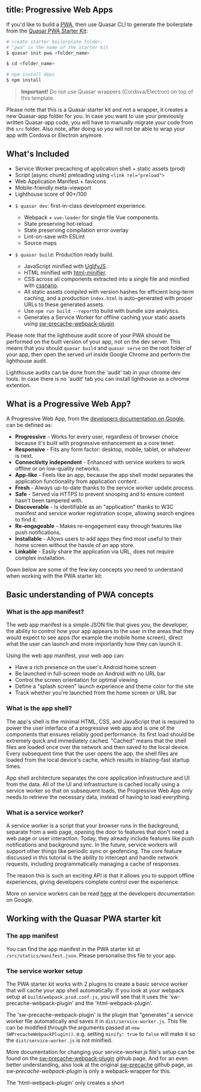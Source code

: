 title: Progressive Web Apps
---
If you'd like to build a [PWA](https://developers.google.com/web/progressive-web-apps/), then use Quasar CLI to generate the boilerplate from the [Quasar PWA Starter Kit](https://github.com/quasarframework/quasar-template-pwa):

``` bash
# create starter boilerplate folder;
# "pwa" is the name of the starter kit
$ quasar init pwa <folder_name>

$ cd <folder_name>

# npm install deps
$ npm install
```

> **Important!**
> Do not use Quasar wrappers (Cordova/Electron) on top of this template.

Please note that this is a Quasar starter kit and not a wrapper, it creates a new Quasar-app folder for you. In case you want to use your previously written Quasar-app code, you will have to manually migrate your code from the `src` folder. Also note, after doing so you will not be able to wrap your app with Cordova or Electron anymore.

## What's Included

* Service Worker precaching of application shell + static assets (prod)
* Script (async chunk) preloading using `<link rel="preload">`
* Web Application Manifest + favicons
* Mobile-friendly meta-viewport
* Lighthouse score of 90+/100

- `$ quasar dev`: first-in-class development experience.
  - Webpack + `vue-loader` for single file Vue components.
  - State preserving hot-reload
  - State preserving compilation error overlay
  - Lint-on-save with ESLint
  - Source maps

- `$ quasar build`: Production ready build.
  - JavaScript minified with [UglifyJS](https://github.com/mishoo/UglifyJS2).
  - HTML minified with [html-minifier](https://github.com/kangax/html-minifier).
  - CSS across all components extracted into a single file and minified with [cssnano](https://github.com/ben-eb/cssnano).
  - All static assets compiled with version hashes for efficient long-term caching, and a production `index.html` is auto-generated with proper URLs to these generated assets.
  - Use `npm run build --report`to build with bundle size analytics.
  - Generates a Service Worker for offline caching your static assets using [sw-precache-webpack-plugin](https://www.npmjs.com/package/sw-precache-webpack-plugin)
  
Please note that the lighthouse audit score of your PWA should be performed on the built version of your app, not on the dev server. This means that you should `quasar build` and `quasar serve` on the root folder of your app, then open the served url inside Google Chrome and perform the lighthouse audit.

Lighthouse audits can be done from the 'audit' tab in your chrome dev tools. In case there is no 'audit' tab you can install lighthouse as a chrome extention.

## What is a Progressive Web App?

A Progressive Web App, from the [developers documentation on Google](https://developers.google.com/web/fundamentals/codelabs/your-first-pwapp/#what_is_a_progressive_web_app), can be defined as:

- **Progressive** - Works for every user, regardless of browser choice because it's built with progressive enhancement as a core tenet.
- **Responsive** - Fits any form factor: desktop, mobile, tablet, or whatever is next.
- **Connectivity independent** - Enhanced with service workers to work offline or on low-quality networks.
- **App-like** - Feels like an app, because the app shell model separates the application functionality from application content .
- **Fresh** - Always up-to-date thanks to the service worker update process.
- **Safe** - Served via HTTPS to prevent snooping and to ensure content hasn't been tampered with.
- **Discoverable** - Is identifiable as an "application" thanks to W3C manifest and service worker registration scope, allowing search engines to find it.
- **Re-engageable** - Makes re-engagement easy through features like push notifications.
- **Installable** - Allows users to add apps they find most useful to their home screen without the hassle of an app store.
- **Linkable** - Easily share the application via URL, does not require complex installation.

Down below are some of the few key concepts you need to understand when working with the PWA starter kit:

## Basic understanding of PWA concepts

### What is the app manifest?

The web app manifest is a simple JSON file that gives you, the developer, the ability to control how your app appears to the user in the areas that they would expect to see apps (for example the mobile home screen), direct what the user can launch and more importantly how they can launch it.

Using the web app manifest, your web app can:

- Have a rich presence on the user's Android home screen
- Be launched in full-screen mode on Android with no URL bar
- Control the screen orientation for optimal viewing
- Define a "splash screen" launch experience and theme color for the site
- Track whether you're launched from the home screen or URL bar

### What is the app shell?

The app's shell is the minimal HTML, CSS, and JavaScript that is required to power the user interface of a progressive web app and is one of the components that ensures reliably good performance. Its first load should be extremely quick and immediately cached. "Cached" means that the shell files are loaded once over the network and then saved to the local device. Every subsequent time that the user opens the app, the shell files are loaded from the local device's cache, which results in blazing-fast startup times.

App shell architecture separates the core application infrastructure and UI from the data. All of the UI and infrastructure is cached locally using a service worker so that on subsequent loads, the Progressive Web App only needs to retrieve the necessary data, instead of having to load everything.

### What is a service worker?

A service worker is a script that your browser runs in the background, separate from a web page, opening the door to features that don't need a web page or user interaction. Today, they already include features like push notifications and background sync. In the future, service workers will support other things like periodic sync or geofencing. The core feature discussed in this tutorial is the ability to intercept and handle network requests, including programmatically managing a cache of responses.

The reason this is such an exciting API is that it allows you to support offline experiences, giving developers complete control over the experience.

More on service workers can be read [here](https://developers.google.com/web/fundamentals/primers/service-workers/) at the developers documentation on Google.

## Working with the Quasar PWA starter kit

### The app manifest

You can find the app manifest in the PWA starter kit at `/src/statics/manifest.json`. Please personalise this file to your app.

### The service worker setup

The PWA starter kit works with 2 plugins to create a basic service worker that will cache your app shell automatically. If you look at your webpack setup at `build/webpack.prod.conf.js`, you will see that it uses the 'sw-precache-webpack-plugin' and the 'html-webpack-plugin'.

The 'sw-precache-webpack-plugin' is the plugin that “generates” a service worker file automatically and saves it in `dist/service-worker.js`. This file can be modified through the arguments passed at `new SWPrecacheWebpackPlugin()`. e.g. setting `minify: true` to `false` will make it so the `dist/service-worker.js` is not minified.

More documentation for changing your service-worker.js file's setup can be found on the [sw-precache-webpack-plugin](https://github.com/goldhand/sw-precache-webpack-plugin) github page.
And for an even better understanding, also look at the original [sw-precache](https://github.com/GoogleChromeLabs/sw-precache) github page, as *sw-precache-webpack-plugin* is only a webpack-wrapper for this.

The 'html-webpack-plugin' only creates a short <script> inside your index.html file to "register" the service worker!
The script to "register the service worker" is the file that can be found at `build/service-worker-prod.js`. **This is not your service-worker file, only the script to register the service worker!** Adding code meant for inside a service-worker might break your setup.
